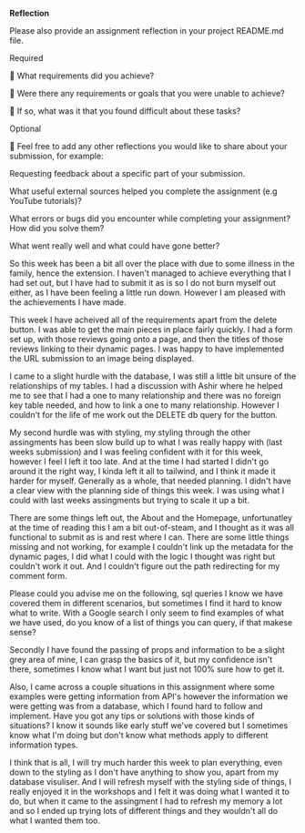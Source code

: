 **Reflection**

Please also provide an assignment reflection in your project README.md file.

Required

🎯 What requirements did you achieve?

🎯 Were there any requirements or goals that you were unable to achieve?

🎯 If so, what was it that you found difficult about these tasks?

Optional

🏹 Feel free to add any other reflections you would like to share about your submission, for example:

Requesting feedback about a specific part of your submission.

What useful external sources helped you complete the assignment (e.g YouTube tutorials)?

What errors or bugs did you encounter while completing your assignment? How did you solve them?

What went really well and what could have gone better?

So this week has been a bit all over the place with due to some illness in the family, hence the extension.
I haven't managed to achieve everything that I had set out, but I have had to submit it as is so I do not burn myself out either, as I have been feeling a little run down.
However I am pleased with the achievements I have made.

This week I have acheived all of the requirements apart from the delete button. I was able to get the main pieces in place fairly quickly. I had a form set up, with those reviews going onto a page, and then the titles of those reviews linking to their dynamic pages. I was happy to have implemented the URL submission to an image being displayed.

I came to a slight hurdle with the database, I was still a little bit unsure of the relationships of my tables. I had a discussion with Ashir where he helped me to see that I had a one to many relationship and there was no foreign key table needed, and how to link a one to many relationship. However I couldn't for the life of me work out the DELETE db query for the button.

My second hurdle was with styling, my styling through the other assingments has been slow build up to what I was really happy with (last weeks submission) and I was feeling confident with it for this week, however I feel I left it too late. And at the time I had started I didn't go around it the right way, I kinda left it all to tailwind, and I think it made it harder for myself.
Generally as a whole, that needed planning. I didn't have a clear view with the planning side of things this week. I was using what I could with last weeks assingments but trying to scale it up a bit.

There are some things left out, the About and the Homepage, unfortunatley at the time of reading this I am a bit out-of-steam, and I thought as it was all functional to submit as is and rest where I can. There are some little things missing and not working, for example I couldn't link up the metadata for the dynamic pages, I did what I could with the logic I thought was right but couldn't work it out. And I couldn't figure out the path redirecting for my comment form.

Please could you advise me on the following, sql queries I know we have covered them in different scenarios, but sometimes I find it hard to know what to write. With a Google search I only seem to find examples of what we have used, do you know of a list of things you can query, if that makese sense?

Secondly I have found the passing of props and information to be a slight grey area of mine, I can grasp the basics of it, but my confidence isn't there, sometimes I know what I want but just not 100% sure how to get it.

Also, I came across a couple situations in this assignment where some examples were getting information from API's however the information we were getting was from a database, which I found hard to follow and implement. Have you got any tips or solutions with those kinds of situations? I know it sounds like early stuff we've covered but I sometimes know what I'm doing but don't know what methods apply to different information types.

I think that is all, I will try much harder this week to plan everything, even down to the styling as I don't have anything to show you, apart from my database visuliser. And I will refresh myself with the styling side of things, I really enjoyed it in the workshops and I felt it was doing what I wanted it to do, but when it came to the assingment I had to refresh my memory a lot and so I ended up trying lots of different things and they wouldn't all do what I wanted them too.
